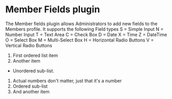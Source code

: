 # Member Fields plugin

The Member fields plugin allows Administrators to add new fields to the Members profile.
It supports the following Field types
S = Simple Input
N = Number Input
T = Text Area
C = Check Box
D = Date
X = Time
Z = DateTime
O = Select Box
M = Multi-Select Box
H = Horizontal Radio Buttons
V = Vertical Radio Buttons

1. First ordered list item
2. Another item
  * Unordered sub-list. 
1. Actual numbers don't matter, just that it's a number
  1. Ordered sub-list
4. And another item
